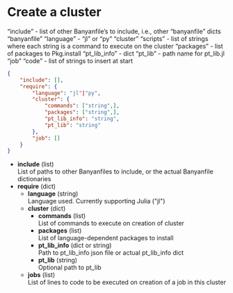 # Create a cluster

“include” - list of other Banyanfile’s to include, i.e., other “banyanfile” dicts
“banyanfile”
“language” - “jl” or “py”
“cluster”
“scripts” - list of strings where each string is a command to execute on the cluster
“packages” - list of packages to Pkg.install
“pt_lib_info” - dict
“pt_lib” - path name for pt_lib.jl
“job”
“code” - list of strings to insert at start

```json
{
    "include": [],
    "require": {
        "language": "jl"|"py",
        "cluster": {
            "commands": ["string",],
            "packages": ["string",],
            "pt_lib_info": "string",
            "pt_lib": "string"
        },
        "job": []
    }
}
```
* **include** (list)  
List of paths to other Banyanfiles to include, or the actual Banyanfile dictionaries
* **require** (dict)
  * **language** (string)  
  Language used. Currently supporting Julia ("jl")
  * **cluster** (dict)
    * **commands** (list)  
    List of commands to execute on creation of cluster
    * **packages** (list)  
    List of language-dependent packages to install
    * **pt_lib_info** (dict or string)  
    Path to pt_lib_info json file or actual pt_lib_info dict
    * **pt_lib** (string)  
    Optional path to pt_lib
  * **jobs** (list)  
  List of lines to code to be executed on creation of a job in this cluster
